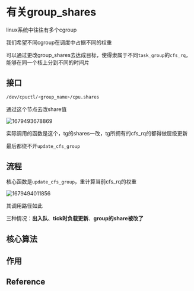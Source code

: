 # 有关group_shares
linux系统中往往有多个cgroup

我们希望不同cgroup在调度中占据不同的权重

可以通过更改group_shares去达成目标，使得隶属于不同`task_group`的`cfs_rq`，能够在同一个核上分到不同的时间片

## 接口
```sh
/dev/cpuctl/<group_name>/cpu.shares
```

通过这个节点去改share值

![1679493678869](https://user-images.githubusercontent.com/31315527/226928286-21e289cf-67eb-4ae0-8a1f-979a091134a7.png)

实际调用的函数是这个，tg的shares一改，tg所拥有的cfs_rq的都得做层级更新

最后都绕不开`update_cfs_group`

## 流程
核心函数是`update_cfs_group`，重计算当前cfs_rq的权重

![1679494011856](https://user-images.githubusercontent.com/31315527/226929667-1a522fd8-1fe3-4fe3-9844-e50a28c4b233.png)

其调用路径如此

三种情况：**出入队**、**tick时负载更新**、**group的share被改了**



## 核心算法
## 作用
## Reference
